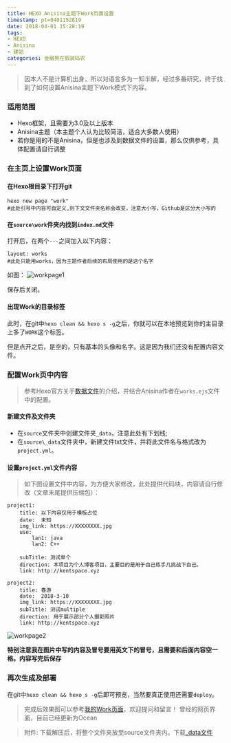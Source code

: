 ```yaml
---
title: HEXO Anisina主题下Work页面设置
timestamp: pt=0401152819
date: 2018-04-01 15:28:19
tags:
- HEXO
- Anisina
- 建站
categories: 金融狗在假装码农
---
```

> 因本人不是计算机出身，所以对语言多为一知半解，经过多番研究，终于找到了如何设置Anisina主题下Work模式下内容。
<!--more-->
### 适用范围
* Hexo框架，且需要为3.0及以上版本
* Anisina主题（本主题个人认为比较简洁，适合大多数人使用）
* 若你是用的不是Anisina，但是也涉及到数据文件的设置，那么仅供参考，具体配置请自行调整

### 在主页上设置Work页面
#### 在Hexo根目录下打开git
```
hexo new page "work" 
#此处引号中内容可自定义,则下文文件夹名称会改变，注意大小写，Github是区分大小写的
```
#### 在`source\work`件夹内找到`index.md`文件
打开后，在两个`---`之间加入以下内容：
```
layout: works 
#此处只能用works，因为主题作者后续的布局使用的是这个名字
```
如图：
![workpage1](https://file.kmore.ml/blog_img/20200210223828.png)

保存后关闭。

#### 出现Work的目录标签
此时，在git中`hexo clean && hexo s -g`之后，你就可以在本地预览到你的主目录上多了`WORK`这个标签。

但是点开之后，是空的，只有基本的头像和名字。这是因为我们还没有配置内容文件。

### 配置Work页中内容
> 参考Hexo官方关于[数据文件](https://hexo.io/zh-cn/docs/data-files.html)的介绍，并结合Anisina作者在`works.ejs`文件中的配置。
#### 新建文件及文件夹

* 在`source`文件夹中创建文件夹`_data`，注意此处有下划线;
* 在`source\_data`文件夹中，新建文件txt文件，并将此文件名与格式改为`project.yml`。

#### 设置`project.yml`文件内容

> 如下图设置文件中内容，为方便大家修改，此处提供代码块，内容请自行修改（文章末尾提供压缩包）：

```
project1: 
    title: 以下内容仅用于模板占位
    date:  未知
    img_link: https://XXXXXXXX.jpg
    use:
        lan1: java
        lan2: C++
        
    subTitle: 测试单个
    direction: 本项目为个人博客项目，主要目的是用于自己练手几挑战下自己。
    link: http://kentspace.xyz
    
project2: 
    title: 春游
    date:  2018-3-10
    img_link: https://XXXXXXXX.jpg
    subTitle: 测试multiple
    direction: 用于展示部分个人摄影照片
    link: http://kentspace.xyz
```
![workpage2](https://file.kmore.ml/blog_img/20200210223852.png)


**特别注意我在图片中写的内容及冒号要用英文下的冒号，且需要和后面内容空一格。内容写完后保存**

### 再次生成及部署
在git中`hexo clean && hexo s -g`后即可预览，当然要真正使用还需要`deploy`。

> 完成后效果图可以参考[我的Work页面](https://kentspace.xyz/work)，欢迎提问和留言！
> 曾经的网页界面，目前已经更新为Ocean

> 附件: 下载解压后，将整个文件夹放至source文件夹内。下载[_data文件](https://kentsx-github-1256168505.cos.ap-shanghai.myqcloud.com/attachmet/_data.zip)
